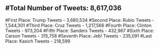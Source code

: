 #Total Number of Tweets: 8,617,036 
---
#First Place: Trump Tweets - 3,680,534
#Second Place: Rubio Tweets - 1,544,301
#Third Place: Cruz Tweets - 1,217,566
#Fourth Place: Clinton Tweets - 973,204
#Fifth Place: Sanders Tweets - 432,967
#Sixth Place: Carson Tweets - 315,758
#Seventh Place: Jeb! Tweets - 235,091
#Last Place: Kasich Tweets - 218,599
